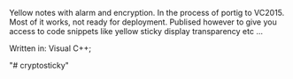 Yellow notes with alarm and encryption. In the process of portig to VC2015. 
Most of it works, not ready for deployment.
Publised however to give you access to code snippets like yellow sticky display
transparency etc ... 


Written in: Visual C++;

"# cryptosticky" 


